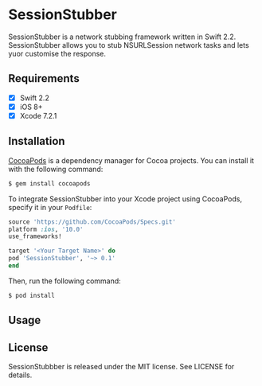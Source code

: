 # SessionStubber

SessionStubber is a network stubbing framework written in Swift 2.2. SessionStubber allows you to stub NSURLSession network tasks and lets yuor customise the response. 

## Requirements

- [x] Swift 2.2
- [x] iOS 8+
- [x] Xcode 7.2.1

## Installation

[CocoaPods](http://cocoapods.org) is a dependency manager for Cocoa projects. You can install it with the following command:

```bash
$ gem install cocoapods
```

To integrate SessionStubber into your Xcode project using CocoaPods, specify it in your `Podfile`:

```ruby
source 'https://github.com/CocoaPods/Specs.git'
platform :ios, '10.0'
use_frameworks!

target '<Your Target Name>' do
pod 'SessionStubber', '~> 0.1'
end
```

Then, run the following command:

```bash
$ pod install
```

## Usage

## License

SessionStubbber is released under the MIT license. See LICENSE for details.